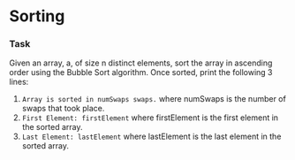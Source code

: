 # Sorting

### Task
Given an array, a, of size n distinct elements, sort the array in ascending order using the Bubble Sort algorithm. Once sorted, print the following 3 lines:

1) ```Array is sorted in numSwaps swaps.``` where numSwaps is the number of swaps that took place.
2) ```First Element: firstElement``` where firstElement is the first element in the sorted array.
3) ```Last Element: lastElement``` where lastElement is the last element in the sorted array.

